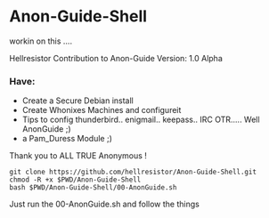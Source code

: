 # Anon-Guide-Shell

  workin on this ....

Hellresistor Contribution to Anon-Guide
Version: 1.0 Alpha

### Have:
 - Create a Secure Debian install
 - Create Whonixes Machines and configureit
 - Tips to config thunderbird.. enigmail.. keepass.. IRC OTR..... Well AnonGuide ;)
 - a Pam_Duress Module ;) 

Thank you to ALL TRUE Anonymous !

    git clone https://github.com/hellresistor/Anon-Guide-Shell.git
    chmod -R +x $PWD/Anon-Guide-Shell
    bash $PWD/Anon-Guide-Shell/00-AnonGuide.sh

Just run the 00-AnonGuide.sh and follow the things
